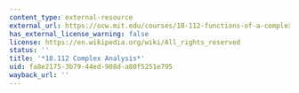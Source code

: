 ```yaml
---
content_type: external-resource
external_url: https://ocw.mit.edu/courses/18-112-functions-of-a-complex-variable-fall-2008/
has_external_license_warning: false
license: https://en.wikipedia.org/wiki/All_rights_reserved
status: ''
title: '*18.112 Complex Analysis*'
uid: fa8e2175-3b79-44ed-908d-a80f5251e795
wayback_url: ''
---
```


